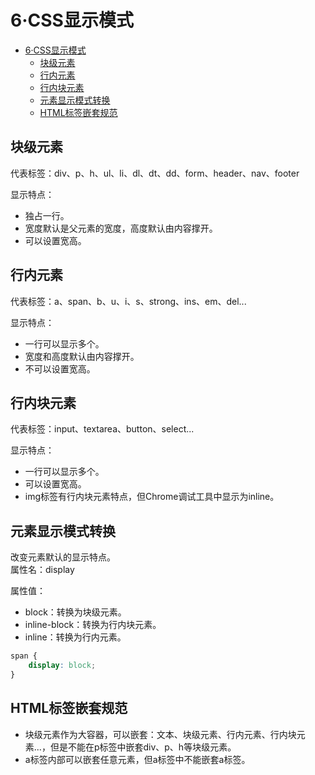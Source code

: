 # 6·CSS显示模式

<!-- TOC -->
* [6·CSS显示模式](#6css显示模式)
  * [块级元素](#块级元素)
  * [行内元素](#行内元素)
  * [行内块元素](#行内块元素)
  * [元素显示模式转换](#元素显示模式转换)
  * [HTML标签嵌套规范](#html标签嵌套规范)
<!-- TOC -->

## 块级元素
代表标签：div、p、h、ul、li、dl、dt、dd、form、header、nav、footer  

显示特点：
- 独占一行。
- 宽度默认是父元素的宽度，高度默认由内容撑开。
- 可以设置宽高。

## 行内元素
代表标签：a、span、b、u、i、s、strong、ins、em、del...  

显示特点：
- 一行可以显示多个。
- 宽度和高度默认由内容撑开。
- 不可以设置宽高。

## 行内块元素
代表标签：input、textarea、button、select...

显示特点：
- 一行可以显示多个。
- 可以设置宽高。
- img标签有行内块元素特点，但Chrome调试工具中显示为inline。

## 元素显示模式转换
改变元素默认的显示特点。  
属性名：display  

属性值：
- block：转换为块级元素。
- inline-block：转换为行内块元素。
- inline：转换为行内元素。

```css
span {
    display: block;
}
```

## HTML标签嵌套规范
- 块级元素作为大容器，可以嵌套：文本、块级元素、行内元素、行内块元素...，但是不能在p标签中嵌套div、p、h等块级元素。
- a标签内部可以嵌套任意元素，但a标签中不能嵌套a标签。
